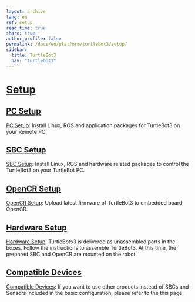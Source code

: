 ```yaml
---
layout: archive
lang: en
ref: setup
read_time: true
share: true
author_profile: false
permalink: /docs/en/platform/turtlebot3/setup/
sidebar:
  title: TurtleBot3
  nav: "turtlebot3"
---
```


<div style="counter-reset: h1 5"></div>

# [Setup](#setup)

## [PC Setup](#pc-setup)
[PC Setup][PC Setup]: Install Linux, ROS and application packages for TurtleBot3 on your Remote PC.

## [SBC Setup](#sbc-setup)
[SBC Setup][SBC Setup]: Install Linux, ROS and hardware related packages to control the TurtleBot3 on your TurtleBot PC.

## [OpenCR Setup](#opencr-setup)
[OpenCR Setup][OpenCR Setup]: Upload latest firmware of TurtleBot3 to embedded board OpenCR.

## [Hardware Setup](#hardware-setup)
[Hardware Setup][Hardware Setup]: TurtleBots3 is delivered as unassembled parts in the boxes. Follow the instructions to assemble TurtleBot3. At this time, the prepared SBC and OpenCR are mounted on the robot.

## [Compatible Devices](#compatible-devices)
[Compatible Devices][Compatible Devices]: If you want to use other products instead of SBCs and Sensors included in the basic configuration, please refer to the this page.

[PC Setup]: /docs/en/platform/turtlebot3/pc_setup/
[SBC Setup]: /docs/en/platform/turtlebot3/sbc_setup/
[OpenCR Setup]: /docs/en/platform/turtlebot3/opencr_setup/
[Hardware Setup]: /docs/en/platform/turtlebot3/hardware_setup/
[Compatible Devices]: /docs/en/platform/turtlebot3/compatible_devices/ 
